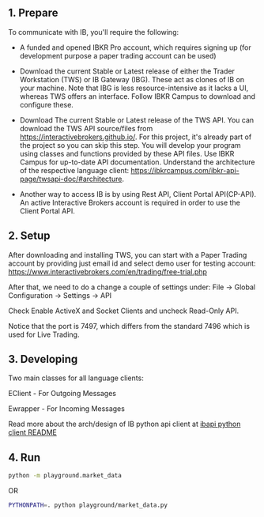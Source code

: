 ## 1. Prepare
To communicate with IB, you'll require the following:

- A funded and opened IBKR Pro account, which requires signing up (for development purpose a paper trading account can be used)

- Download the current Stable or Latest release of either the Trader Workstation (TWS) or IB Gateway (IBG). These act as 
clones of IB on your machine. Note that IBG is less resource-intensive as it lacks a UI, whereas TWS offers an interface.
Follow IBKR Campus to download and configure these.

- Download The current Stable or Latest release of the TWS API. You can download the TWS API source/files 
from https://interactivebrokers.github.io/. For this project, it's already part of the project so you can skip this step. 
You will develop your program using classes and functions provided by these API files. Use IBKR Campus for up-to-date 
API documentation. Understand the architecture of the respective 
language client: https://ibkrcampus.com/ibkr-api-page/twsapi-doc/#architecture.

- Another way to access IB is by using Rest API, Client Portal API(CP-API). 
An active Interactive Brokers account is required in order to use the Client Portal API. 


## 2. Setup

After downloading and installing TWS, you can start with a Paper Trading account by providing just email id 
and select demo user for testing account: https://www.interactivebrokers.com/en/trading/free-trial.php

After that, we need to do a change a couple of settings under:
File -> Global Configuration -> Settings -> API

Check Enable ActiveX and Socket Clients and uncheck Read-Only API.

Notice that the port is 7497, which differs from the standard 7496 which is used for Live Trading.


## 3. Developing
Two main classes for all language clients:

EClient - For Outgoing Messages

Ewrapper - For Incoming Messages

Read more about the arch/design of IB python api client at [ibapi python client README](ibapi/README.md)


## 4. Run
```sh
python -m playground.market_data
```
OR
```sh
PYTHONPATH=. python playground/market_data.py
```
